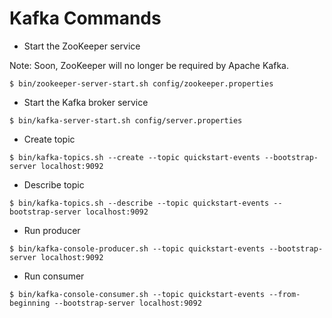 # Kafka Commands

- Start the ZooKeeper service

Note: Soon, ZooKeeper will no longer be required by Apache Kafka.

```
$ bin/zookeeper-server-start.sh config/zookeeper.properties
```

- Start the Kafka broker service

```
$ bin/kafka-server-start.sh config/server.properties
```

- Create topic

```
$ bin/kafka-topics.sh --create --topic quickstart-events --bootstrap-server localhost:9092
```

- Describe topic

```
$ bin/kafka-topics.sh --describe --topic quickstart-events --bootstrap-server localhost:9092
```

- Run producer

```
$ bin/kafka-console-producer.sh --topic quickstart-events --bootstrap-server localhost:9092
```

- Run consumer

```
$ bin/kafka-console-consumer.sh --topic quickstart-events --from-beginning --bootstrap-server localhost:9092
```
